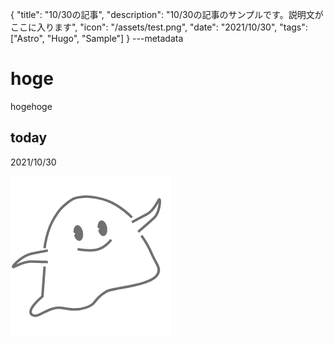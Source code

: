 {
  "title": "10/30の記事",
  "description": "10/30の記事のサンプルです。説明文がここに入ります",
  "icon": "/assets/test.png",
  "date": "2021/10/30",
  "tags": ["Astro", "Hugo", "Sample"]
}
---metadata

# hoge
hogehoge

## today
2021/10/30

![img](/assets/test.png)